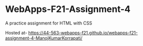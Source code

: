 # WebApps-F21-Assignment-4
A practice assignment for HTML with CSS

Hosted at- <https://44-563-webapps-f21.github.io/webapps-f21-assignment-4-ManojKumarKorrapati/>
